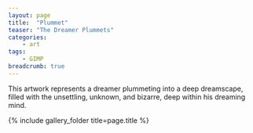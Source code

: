 ```yaml
---
layout: page
title:  "Plummet"
teaser: "The Dreamer Plummets"
categories:
    - art
tags:
    - GIMP
breadcrumb: true
---
```


This artwork represents a dreamer plummeting into a 
deep dreamscape, filled with the unsettling, 
unknown, and bizarre, deep within his dreaming mind.

{% include gallery_folder title=page.title %}

